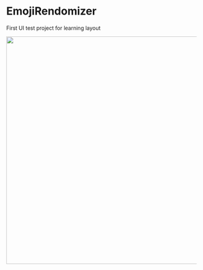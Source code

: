 # EmojiRendomizer
First UI test project for learning layout

<img src="images/EmojiRandomizer.png" width= "600" height= "600" >


